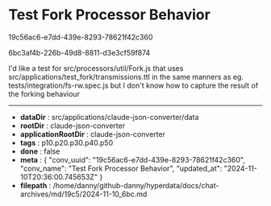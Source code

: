 # Test Fork Processor Behavior

19c56ac6-e7dd-439e-8293-78621f42c360

6bc3af4b-226b-49d8-8811-d3e3cf59f874

I'd like a test for src/processors/util/Fork.js that uses src/applications/test_fork/transmissions.ttl in the same manners as eg. tests/integration/fs-rw.spec.js but I don't know how to capture the result of the forking behaviour

---

* **dataDir** : src/applications/claude-json-converter/data
* **rootDir** : claude-json-converter
* **applicationRootDir** : claude-json-converter
* **tags** : p10.p20.p30.p40.p50
* **done** : false
* **meta** : {
  "conv_uuid": "19c56ac6-e7dd-439e-8293-78621f42c360",
  "conv_name": "Test Fork Processor Behavior",
  "updated_at": "2024-11-10T20:36:00.745653Z"
}
* **filepath** : /home/danny/github-danny/hyperdata/docs/chat-archives/md/19c5/2024-11-10_6bc.md